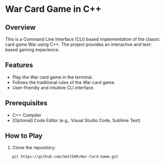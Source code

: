 # War Card Game in C++

## Overview

This is a Command Line Interface (CLI) based implementation of the classic card game War using C++. The project provides an interactive and text-based gaming experience.

## Features

- Play the War card game in the terminal.
- Follows the traditional rules of the War card game.
- User-friendly and intuitive CLI interface.

## Prerequisites

- C++ Compiler
- [Optional] Code Editor (e.g., Visual Studio Code, Sublime Text)

## How to Play

1. Clone the repository:

```bash
   git https://github.com/Smit56R/War-Card-Game.git
```
